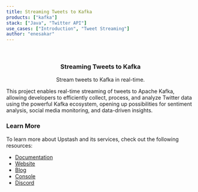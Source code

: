 ```yaml
---
title: Streaming Tweets to Kafka
products: ["kafka"]
stack: ["Java", "Twitter API"]
use_cases: ["Introduction", "Tweet Streaming"]
author: "enesakar"
---
```


<br />
<div align="center">

  <h3 align="center">Streaming Tweets to Kafka</h3>

  <p align="center">
        Stream tweets to Kafka in real-time.
  </p>
</div>

This project enables real-time streaming of tweets to Apache Kafka, allowing developers to efficiently collect, process, and analyze Twitter data using the powerful Kafka ecosystem, opening up possibilities for sentiment analysis, social media monitoring, and data-driven insights.

### Learn More

To learn more about Upstash and its services, check out the following resources:

- [Documentation](https://docs.upstash.com)
- [Website](https://upstash.com)
- [Blog](https://upstash.com/blog)
- [Console](https://console.upstash.com)
- [Discord](https://upstash.com/discord)

